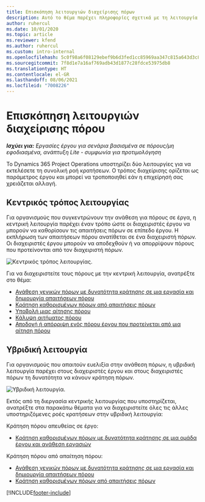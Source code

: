 ```yaml
---
title: Επισκόπηση λειτουργιών διαχείρισης πόρων
description: Αυτό το θέμα παρέχει πληροφορίες σχετικά με τη λειτουργία διαχείρισης πόρων στο Dynamics 365 Project Operations.
author: ruhercul
ms.date: 10/01/2020
ms.topic: article
ms.reviewer: kfend
ms.author: ruhercul
ms.custom: intro-internal
ms.openlocfilehash: 5c0f98a6f08129ebef9b6d3fed1cc85969aa347c815a643d3c8dd639b42c0e8c
ms.sourcegitcommit: 7f8d1e7a16af769adb43d1877c28fdce53975db8
ms.translationtype: HT
ms.contentlocale: el-GR
ms.lasthandoff: 08/06/2021
ms.locfileid: "7008226"
---
```

# <a name="resource-management-modes-overview"></a>Επισκόπηση λειτουργιών διαχείρισης πόρου

_**Ισχύει για:** Εργασίες έργου για σενάρια βασισμένα σε πόρους/μη εφοδιασμένα, ανάπτυξη Lite - συμφωνία για προτιμολόγηση_


Το Dynamics 365 Project Operations υποστηρίζει δύο λειτουργίες για να εκτελέσετε τη συνολική ροή κρατήσεων. Ο τρόπος διαχείρισης ορίζεται ως παράμετρος έργου και μπορεί να τροποποιηθεί εάν η επιχείρησή σας χρειάζεται αλλαγή.    

## <a name="central-mode"></a>Κεντρικός τρόπος λειτουργίας
Για οργανισμούς που συγκεντρώνουν την ανάθεση για πόρους σε έργα, η κεντρική λειτουργία παρέχει έναν τρόπο ώστε οι διαχειριστές έργου να μπορούν να καθορίσουν τις απαιτήσεις πόρων σε επίπεδο έργου. Η εκπλήρωση των απαιτήσεων πόρου ανατίθεται σε ένα διαχειριστή πόρων. Οι διαχειριστές έργου μπορούν να αποδεχθούν ή να απορρίψουν πόρους που προτείνονται από τον διαχειριστή πόρων.

![Κεντρικός τρόπος λειτουργίας.](./media/resource-management-central.png)

Για να διαχειριστείτε τους πόρους με την κεντρική λειτουργία, ανατρέξτε στο θέμα:

- [Ανάθεση γενικών πόρων με δυνατότητα κράτησης σε μια εργασία και δημιουργία απαιτήσεων πόρου](/dynamics365/project-service/assign-generic-bookable-resource)
- [Κράτηση καθορισμένων πόρων από απαιτήσεις πόρων](/dynamics365/project-service/book-named-resource)
- [Υποβολή μιας αίτησης πόρου](/dynamics365/project-service/submit-resource-request)
- [Κάλυψη αιτήματος πόρου](/dynamics365/project-service/resource-management-fulfill-requests)
- [Αποδοχή ή απόρριψη ενός πόρου έργου που προτείνεται από μια αίτηση πόρου](/dynamics365/project-service/accept-reject-proposed-resource)

## <a name="hybrid-mode"></a>Υβριδική λειτουργία
Για οργανισμούς που απαιτούν ευελιξία στην ανάθεση πόρων, η υβριδική λειτουργία παρέχει στους διαχειριστές έργου και στους διαχειριστές πόρων τη δυνατότητα να κάνουν κράτηση πόρων.

![Υβριδική λειτουργία.](./media/resource-management-hybrid.png)

Εκτός από τη διεργασία κεντρικής λειτουργίας που υποστηρίζεται, ανατρέξτε στα παρακάτω θέματα για να διαχειριστείτε όλες τις άλλες υποστηριζόμενες ροές κρατήσεων στην υβριδική λειτουργία:

Κράτηση πόρου απευθείας σε έργο:
- [Κράτηση καθορισμένων πόρων με δυνατότητα κράτησης σε μια ομάδα έργου και ανάθεση εργασιών](/dynamics365/project-service/assign-named-bookable-resource)

Κράτηση πόρου από απαίτηση πόρου:
- [Ανάθεση γενικών πόρων με δυνατότητα κράτησης σε μια εργασία και δημιουργία απαιτήσεων πόρου](/dynamics365/project-service/assign-generic-bookable-resource)
- [Κράτηση καθορισμένων πόρων από απαιτήσεις πόρων](/dynamics365/project-service/book-named-resource)


[!INCLUDE[footer-include](../includes/footer-banner.md)]
